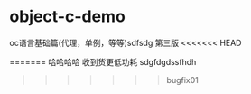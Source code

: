 # object-c-demo
oc语言基础篇(代理，单例，等等)sdfsdg
第三版
<<<<<<< HEAD

=======
哈哈哈哈
收到货更低功耗
sdgfdgdssfhdh
>>>>>>> bugfix01
